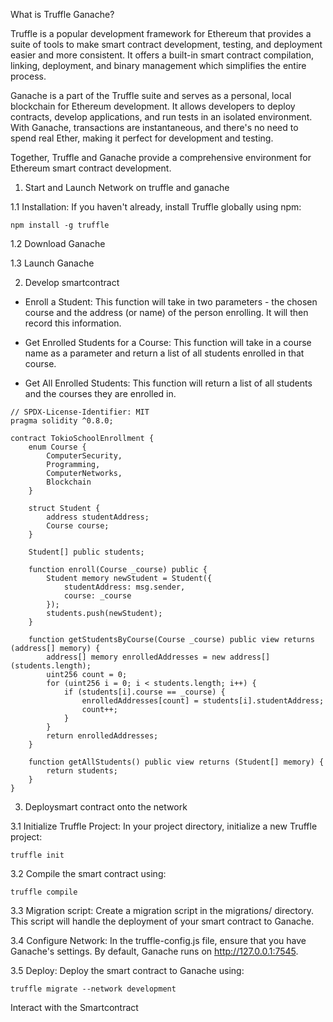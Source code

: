 What is Truffle Ganache?

Truffle is a popular development framework for Ethereum that provides a suite of tools to make smart contract development, testing, and deployment easier and more consistent. It offers a built-in smart contract compilation, linking, deployment, and binary management which simplifies the entire process.

Ganache is a part of the Truffle suite and serves as a personal, local blockchain for Ethereum development. It allows developers to deploy contracts, develop applications, and run tests in an isolated environment. With Ganache, transactions are instantaneous, and there's no need to spend real Ether, making it perfect for development and testing.

Together, Truffle and Ganache provide a comprehensive environment for Ethereum smart contract development.

1. Start and Launch Network on truffle and ganache

1.1 Installation: If you haven't already, install Truffle globally using npm:

```
npm install -g truffle
```
1.2 Download Ganache

1.3 Launch Ganache

2. Develop smartcontract

- Enroll a Student: This function will take in two parameters - the chosen course and the address (or name) of the person enrolling. It will then record this information.

- Get Enrolled Students for a Course: This function will take in a course name as a parameter and return a list of all students enrolled in that course.

- Get All Enrolled Students: This function will return a list of all students and the courses they are enrolled in.

```
// SPDX-License-Identifier: MIT
pragma solidity ^0.8.0;

contract TokioSchoolEnrollment {
    enum Course {
        ComputerSecurity,
        Programming,
        ComputerNetworks,
        Blockchain
    }

    struct Student {
        address studentAddress;
        Course course;
    }

    Student[] public students;

    function enroll(Course _course) public {
        Student memory newStudent = Student({
            studentAddress: msg.sender,
            course: _course
        });
        students.push(newStudent);
    }

    function getStudentsByCourse(Course _course) public view returns (address[] memory) {
        address[] memory enrolledAddresses = new address[](students.length);
        uint256 count = 0;
        for (uint256 i = 0; i < students.length; i++) {
            if (students[i].course == _course) {
                enrolledAddresses[count] = students[i].studentAddress;
                count++;
            }
        }
        return enrolledAddresses;
    }

    function getAllStudents() public view returns (Student[] memory) {
        return students;
    }
}
```

3. Deploysmart contract onto the network

3.1 Initialize Truffle Project: In your project directory, initialize a new Truffle project:
```
truffle init
```

3.2 Compile the smart contract using:
```
truffle compile
```

3.3 Migration script: Create a migration script in the migrations/ directory. This script will handle the deployment of your smart contract to Ganache.

3.4 Configure Network: In the truffle-config.js file, ensure that you have Ganache's settings. By default, Ganache runs on http://127.0.0.1:7545.

3.5 Deploy: Deploy the smart contract to Ganache using:

```
truffle migrate --network development
```

Interact with the Smartcontract
